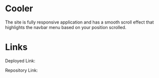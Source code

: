 # Cooler
The site is fully responsive application and has a smooth scroll effect that highlights the navbar menu based on your position scrolled.

# Links
Deployed Link: 

Repository Link: 